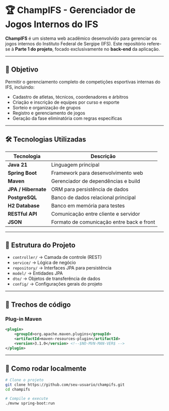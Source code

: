 # 🏆 ChampIFS - Gerenciador de Jogos Internos do IFS

**ChampIFS** é um sistema web acadêmico desenvolvido para gerenciar os jogos internos do Instituto Federal de Sergipe (IFS). Este repositório refere-se à **Parte 1 do projeto**, focado exclusivamente no **back-end** da aplicação.

---

## 🎯 Objetivo

Permitir o gerenciamento completo de competições esportivas internas do IFS, incluindo:
- Cadastro de atletas, técnicos, coordenadores e árbitros
- Criação e inscrição de equipes por curso e esporte
- Sorteio e organização de grupos
- Registro e gerenciamento de jogos
- Geração da fase eliminatória com regras específicas

---

## 🛠️ Tecnologias Utilizadas

| Tecnologia        | Descrição                                      |
|-------------------|-----------------------------------------------|
| **Java 21**       | Linguagem principal                           |
| **Spring Boot**   | Framework para desenvolvimento web            |
| **Maven**         | Gerenciador de dependências e build           |
| **JPA / Hibernate** | ORM para persistência de dados              |
| **PostgreSQL**    | Banco de dados relacional principal           |
| **H2 Database**   | Banco em memória para testes                  |
| **RESTful API**   | Comunicação entre cliente e servidor          |
| **JSON**          | Formato de comunicação entre back e front     |

---

## 📁 Estrutura do Projeto

- `controller/` → Camada de controle (REST)
- `service/` → Lógica de negócio
- `repository/` → Interfaces JPA para persistência
- `model/` → Entidades JPA
- `dto/` → Objetos de transferência de dados
- `config/` → Configurações gerais do projeto

---

## 📄 Trechos de código

### Plug-in Maven

```xml
<plugin>
	<groupId>org.apache.maven.plugins</groupId>
	<artifactId>maven-resources-plugin</artifactId>
	<version>3.1.0</version> <!--$NO-MVN-MAN-VER$ -->
</plugin>
```

---


## 🚀 Como rodar localmente

```bash
# Clone o projeto
git clone https://github.com/seu-usuario/champifs.git
cd champifs

# Compile e execute
./mvnw spring-boot:run
```

